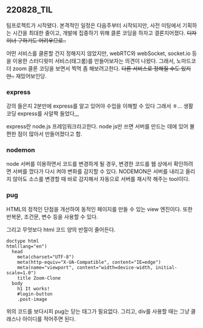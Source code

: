 ## 220828_TIL

팀프로젝트가 시작됐다. 본격적인 일정은 다음주부터 시작되지만, 사전 미팅에서 기획하는 시간을 최대한 줄이고, 개발에 집중하기 위해 클론 코딩을 하자고 결론지어졌다. ~~디자이너 구하기도 어려우므로..~~

어떤 서비스를 클론할 건지 정해지지 않았지만, webRTC와 webSocket, socket.io 등을 이용한 스터디윗미 서비스(태그룸)를 만들어보자는 의견이 나왔다. 그래서, 노마드코더 zoom 클론 코딩을 보면서 찍먹 좀 해보려고한다. ~~다른 서비스로 정해질 수도 있지만..~~ 재밌어보인당.

### express

강의 들은지 2분만에 express를 알고 있어야 수업을 이해할 수 있다 그래서 ㅎ... 생활코딩 express를 사알짝 들었다,,,

express란 node.js 프레임워크라고한다. node js만 쓰면 서버를 만드는 데에 있어 불편한 점이 많아서 만들어졌다고 함.

### nodemon

node 서버를 이용하면서 코드를 변경하게 될 경우, 변경한 코드를 웹 상에서 확인하려면 서버를 껐다가 다시 켜야 변화를 감지할 수 있다.
NODEMON은 서버를 내리고 올리지 않아도 소스를 변경할 때 바로 감지해서 자동으로 서버를 재시작 해주는 tool이다.

### pug

HTML의 정적인 단점을 개선하여 동적인 페이지를 만들 수 있는 view 엔진이다. 또한 반복문, 조건문, 변수 등을 사용할 수 있다.

그리고 무엇보다 html 코드 양의 반절이 줄어든다.

```pug
doctype html
html(lang="en")
  head
    meta(charset="UTF-8")
    meta(http-equiv="X-UA-Compatible", content="IE=edge")
    meta(name="viewport", content="width=device-width, initial-scale=1.0")
    title Zoom-Clone
  body
    h1 It works!
    #login-button
    .post-image
```

위의 코드를 보다시피 pug는 닫는 태그가 필요없다. 그리고, div를 사용할 때는 그냥 클래스나 아이디를 적어주면 된다.
